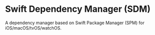 # Swift Dependency Manager (SDM)
A dependency manager based on Swift Package Manager (SPM) for iOS/macOS/tvOS/watchOS.
